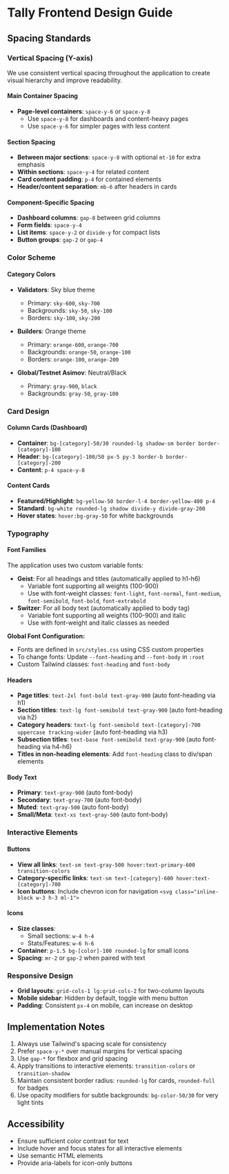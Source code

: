 # Tally Frontend Design Guide

## Spacing Standards

### Vertical Spacing (Y-axis)

We use consistent vertical spacing throughout the application to create visual hierarchy and improve readability.

#### Main Container Spacing
- **Page-level containers**: `space-y-6` or `space-y-8`
  - Use `space-y-8` for dashboards and content-heavy pages
  - Use `space-y-6` for simpler pages with less content

#### Section Spacing
- **Between major sections**: `space-y-8` with optional `mt-10` for extra emphasis
- **Within sections**: `space-y-4` for related content
- **Card content padding**: `p-4` for contained elements
- **Header/content separation**: `mb-6` after headers in cards

#### Component-Specific Spacing
- **Dashboard columns**: `gap-8` between grid columns
- **Form fields**: `space-y-4`
- **List items**: `space-y-2` or `divide-y` for compact lists
- **Button groups**: `gap-2` or `gap-4`

### Color Scheme

#### Category Colors
- **Validators**: Sky blue theme
  - Primary: `sky-600`, `sky-700`
  - Backgrounds: `sky-50`, `sky-100`
  - Borders: `sky-100`, `sky-200`
  
- **Builders**: Orange theme
  - Primary: `orange-600`, `orange-700`
  - Backgrounds: `orange-50`, `orange-100`
  - Borders: `orange-100`, `orange-200`

- **Global/Testnet Asimov**: Neutral/Black
  - Primary: `gray-900`, `black`
  - Backgrounds: `gray-50`, `gray-100`

### Card Design

#### Column Cards (Dashboard)
- **Container**: `bg-[category]-50/30 rounded-lg shadow-sm border border-[category]-100`
- **Header**: `bg-[category]-100/50 px-5 py-3 border-b border-[category]-200`
- **Content**: `p-4 space-y-8`

#### Content Cards
- **Featured/Highlight**: `bg-yellow-50 border-l-4 border-yellow-400 p-4`
- **Standard**: `bg-white rounded-lg shadow divide-y divide-gray-200`
- **Hover states**: `hover:bg-gray-50` for white backgrounds

### Typography

#### Font Families
The application uses two custom variable fonts:
- **Geist**: For all headings and titles (automatically applied to h1-h6)
  - Variable font supporting all weights (100-900)
  - Use with font-weight classes: `font-light`, `font-normal`, `font-medium`, `font-semibold`, `font-bold`, `font-extrabold`
- **Switzer**: For all body text (automatically applied to body tag)
  - Variable font supporting all weights (100-900) and italic
  - Use with font-weight and italic classes as needed

**Global Font Configuration:**
- Fonts are defined in `src/styles.css` using CSS custom properties
- To change fonts: Update `--font-heading` and `--font-body` in `:root`
- Custom Tailwind classes: `font-heading` and `font-body`

#### Headers
- **Page titles**: `text-2xl font-bold text-gray-900` (auto font-heading via h1)
- **Section titles**: `text-lg font-semibold text-gray-900` (auto font-heading via h2)
- **Category headers**: `text-lg font-semibold text-[category]-700 uppercase tracking-wider` (auto font-heading via h3)
- **Subsection titles**: `text-base font-semibold text-gray-900` (auto font-heading via h4-h6)
- **Titles in non-heading elements**: Add `font-heading` class to div/span elements

#### Body Text
- **Primary**: `text-gray-900` (auto font-body)
- **Secondary**: `text-gray-700` (auto font-body)
- **Muted**: `text-gray-500` (auto font-body)
- **Small/Meta**: `text-xs text-gray-500` (auto font-body)

### Interactive Elements

#### Buttons
- **View all links**: `text-sm text-gray-500 hover:text-primary-600 transition-colors`
- **Category-specific links**: `text-sm text-[category]-600 hover:text-[category]-700`
- **Icon buttons**: Include chevron icon for navigation `<svg class="inline-block w-3 h-3 ml-1">`

#### Icons
- **Size classes**: 
  - Small sections: `w-4 h-4`
  - Stats/Features: `w-6 h-6`
- **Container**: `p-1.5 bg-[color]-100 rounded-lg` for small icons
- **Spacing**: `mr-2` or `gap-2` when paired with text

### Responsive Design
- **Grid layouts**: `grid-cols-1 lg:grid-cols-2` for two-column layouts
- **Mobile sidebar**: Hidden by default, toggle with menu button
- **Padding**: Consistent `px-4` on mobile, can increase on desktop

## Implementation Notes

1. Always use Tailwind's spacing scale for consistency
2. Prefer `space-y-*` over manual margins for vertical spacing
3. Use `gap-*` for flexbox and grid spacing
4. Apply transitions to interactive elements: `transition-colors` or `transition-shadow`
5. Maintain consistent border radius: `rounded-lg` for cards, `rounded-full` for badges
6. Use opacity modifiers for subtle backgrounds: `bg-color-50/30` for very light tints

## Accessibility
- Ensure sufficient color contrast for text
- Include hover and focus states for all interactive elements
- Use semantic HTML elements
- Provide aria-labels for icon-only buttons